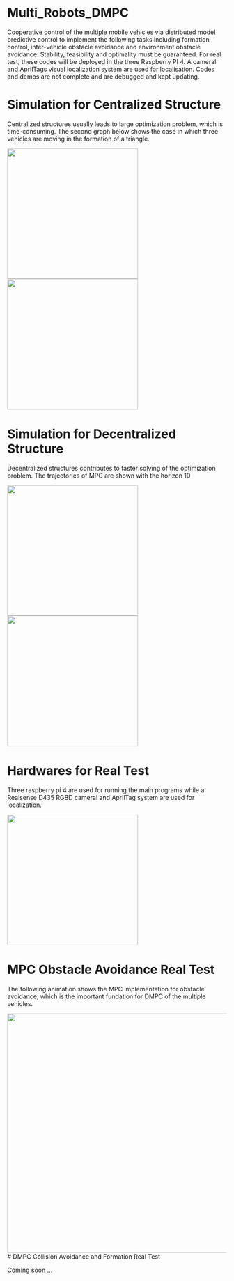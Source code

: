 # Multi_Robots_DMPC
Cooperative control of the multiple mobile vehicles via distributed model predictive control to implement the following tasks including formation control, inter-vehicle obstacle avoidance and environment obstacle avoidance. Stability, feasibility and optimality must be guaranteed. For real test, these codes will be deployed in the three Raspberry PI 4. A cameral and AprilTags visual localization system are used for localisation. Codes and demos are not complete and are debugged and kept updating.
# Simulation for Centralized Structure
Centralized structures usually leads to large optimization problem, which is time-consuming. The second graph below shows the case in which three vehicles are moving in the formation of a triangle.

<img width="300" heigth="300" src="https://github.com/HAOLI-TUKL/Multi_Robots_DMPC/blob/master/pic/flower.gif"/><img width="300" heigth="300" src="https://github.com/HAOLI-TUKL/Multi_Robots_DMPC/blob/master/pic/form_cen.gif">

# Simulation for Decentralized Structure
Decentralized structures contributes to faster solving of the optimization problem. The trajectories of MPC are shown with the horizon 10

<img width="300" heigth="300" src="https://github.com/HAOLI-TUKL/Multi_Robots_DMPC/blob/master/pic/dmpc1.gif"><img width="300" heigth="300" src="https://github.com/HAOLI-TUKL/Multi_Robots_DMPC/blob/master/pic/dmpc2.gif">

# Hardwares for Real Test
Three raspberry pi 4 are used for running the main programs while a Realsense D435 RGBD cameral and AprilTag system are used for localization.

<img width="300" heigth="300" src="https://github.com/HAOLI-TUKL/Multi_Robots_DMPC/blob/master/pic/vehicle2.jpeg">

# MPC Obstacle Avoidance Real Test
The following animation shows the MPC implementation for obstacle avoidance, which is the important fundation for DMPC of the multiple vehicles.

<img width="550" heigth="750" src="https://github.com/HAOLI-TUKL/Multi_Robots_DMPC/blob/master/pic/mpc3.gif">
# DMPC Collision Avoidance and Formation Real Test

Coming soon ...

